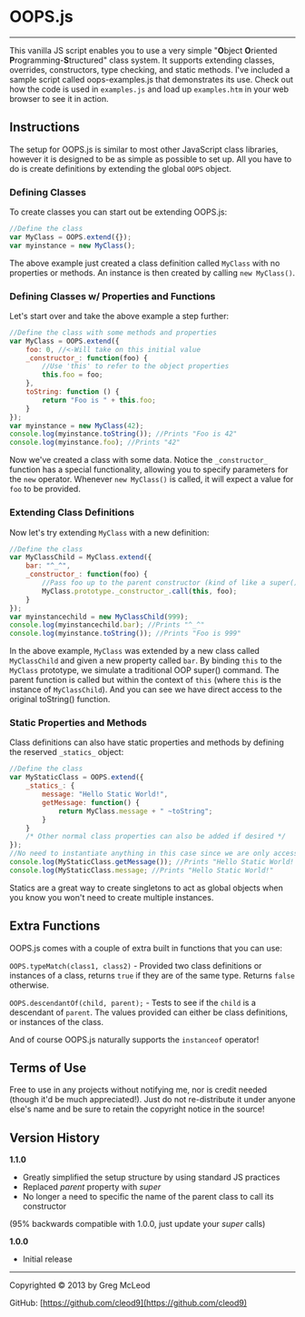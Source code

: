 # OOPS.js #

----------


This vanilla JS script enables you to use a very simple "**O**bject **O**riented **P**rogramming-**S**tructured" class system. It supports extending classes, overrides, constructors, type checking, and static methods. I've included a sample script called oops-examples.js that demonstrates its use. Check out how the code is used in `examples.js` and load up `examples.htm` in your web browser to see it in action.

## Instructions ##

The setup for OOPS.js is similar to most other JavaScript class libraries, however it is designed to be as simple as possible to set up. All you have to do is create definitions by extending the global `OOPS` object.

### Defining Classes ### 

To create classes you can start out be extending OOPS.js:

```javascript
//Define the class
var MyClass = OOPS.extend({});
var myinstance = new MyClass();
```

The above example just created a class definition called `MyClass` with no properties or methods. An instance is then created by calling `new MyClass()`. 

### Defining Classes w/ Properties and Functions ###

Let's start over and take the above example a step further:

```javascript
//Define the class with some methods and properties
var MyClass = OOPS.extend({
	foo: 0, //<-Will take on this initial value
	_constructor_: function(foo) {
		//Use 'this' to refer to the object properties
		this.foo = foo;
	},
	toString: function () {
		return "Foo is " + this.foo;
	}
});
var myinstance = new MyClass(42);
console.log(myinstance.toString()); //Prints "Foo is 42"
console.log(myinstance.foo); //Prints "42"
```
Now we've created a class with some data. Notice the `_constructor_` function has a special functionality, allowing you to specify parameters for the `new` operator. Whenever `new MyClass()` is called, it will expect a value for `foo` to be provided.

### Extending Class Definitions ###

Now let's try extending `MyClass` with a new definition:

```javascript
//Define the class
var MyClassChild = MyClass.extend({
	bar: "^_^",
	_constructor_: function(foo) {
 		//Pass foo up to the parent constructor (kind of like a super() command in traditional OOP)
		MyClass.prototype._constructor_.call(this, foo);
	}
});
var myinstancechild = new MyClassChild(999);
console.log(myinstancechild.bar); //Prints "^_^"
console.log(myinstance.toString()); //Prints "Foo is 999"
```
In the above example, `MyClass` was extended by a new class called `MyClassChild` and given a new property called `bar`. By binding `this` to the `MyClass` prototype, we simulate a traditional OOP super() command. The parent function is called but within the context of `this` (where `this` is the instance of `MyClassChild`). And you can see we have direct access to the original toString() function.

### Static Properties and Methods ###

Class definitions can also have static properties and methods by defining the reserved `_statics_` object:

```javascript
//Define the class
var MyStaticClass = OOPS.extend({
	_statics_: {
		message: "Hello Static World!",
		getMessage: function() {
			return MyClass.message + " ~toString";
		}
	}
	/* Other normal class properties can also be added if desired */
});
//No need to instantiate anything in this case since we are only accessing statics
console.log(MyStaticClass.getMessage()); //Prints "Hello Static World! ~toString"
console.log(MyStaticClass.message; //Prints "Hello Static World!"
```
Statics are a great way to create singletons to act as global objects when you know you won't need to create multiple instances.


## Extra Functions ##

OOPS.js comes with a couple of extra built in functions that you  can use:

`OOPS.typeMatch(class1, class2)` - Provided two class definitions or instances of a class, returns `true` if they are of the same type. Returns `false` otherwise.

`OOPS.descendantOf(child, parent);` - Tests to see if the `child` is a descendant of `parent`. The values provided can either be class definitions, or instances of the class.

And of course OOPS.js naturally supports the `instanceof` operator!

## Terms of Use ##

Free to use in any projects without notifying me, nor is credit needed (though it'd be much appreciated!). Just do not re-distribute it under anyone else's name and be sure to retain the copyright notice in the source!

## Version History ##

**1.1.0**

- Greatly simplified the setup structure by using standard JS practices
- Replaced _parent_ property with _super_
- No longer a need to specific the name of the parent class to call its constructor

(95% backwards compatible with 1.0.0, just update your _super_ calls)

**1.0.0**

- Initial release

 
----------

Copyrighted © 2013 by Greg McLeod

GitHub: [https://github.com/cleod9](https://github.com/cleod9)